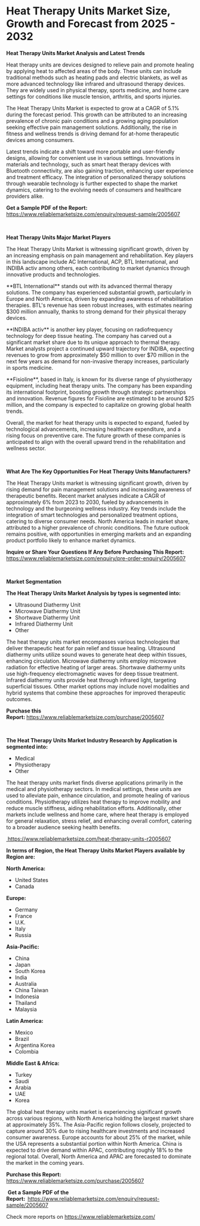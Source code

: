 <p><h1>Heat Therapy Units Market Size, Growth and Forecast from 2025 - 2032</h1></p><p><strong>Heat Therapy Units Market Analysis and Latest Trends</strong></p>
<p><p>Heat therapy units are devices designed to relieve pain and promote healing by applying heat to affected areas of the body. These units can include traditional methods such as heating pads and electric blankets, as well as more advanced technology like infrared and ultrasound therapy devices. They are widely used in physical therapy, sports medicine, and home care settings for conditions like muscle tension, arthritis, and sports injuries.</p><p>The Heat Therapy Units Market is expected to grow at a CAGR of 5.1% during the forecast period. This growth can be attributed to an increasing prevalence of chronic pain conditions and a growing aging population seeking effective pain management solutions. Additionally, the rise in fitness and wellness trends is driving demand for at-home therapeutic devices among consumers.</p><p>Latest trends indicate a shift toward more portable and user-friendly designs, allowing for convenient use in various settings. Innovations in materials and technology, such as smart heat therapy devices with Bluetooth connectivity, are also gaining traction, enhancing user experience and treatment efficacy. The integration of personalized therapy solutions through wearable technology is further expected to shape the market dynamics, catering to the evolving needs of consumers and healthcare providers alike.</p></p>
<p><strong>Get a Sample PDF of the Report:&nbsp;</strong> <a href="https://www.reliablemarketsize.com/enquiry/request-sample/2005607?utm_campaign=2802&utm_medium=2&utm_source=Github&utm_content=ia&utm_term=03032025&utm_id=heat-therapy-units">https://www.reliablemarketsize.com/enquiry/request-sample/2005607</a></p>
<p>&nbsp;</p>
<p><strong>Heat Therapy Units Major Market Players</strong></p>
<p><p>The Heat Therapy Units Market is witnessing significant growth, driven by an increasing emphasis on pain management and rehabilitation. Key players in this landscape include AC International, ACP, BTL International, and INDIBA activ among others, each contributing to market dynamics through innovative products and technologies.</p><p>**BTL International** stands out with its advanced thermal therapy solutions. The company has experienced substantial growth, particularly in Europe and North America, driven by expanding awareness of rehabilitation therapies. BTL's revenue has seen robust increases, with estimates nearing $300 million annually, thanks to strong demand for their physical therapy devices.</p><p>**INDIBA activ** is another key player, focusing on radiofrequency technology for deep tissue heating. The company has carved out a significant market share due to its unique approach to thermal therapy. Market analysts project a continued upward trajectory for INDIBA, expecting revenues to grow from approximately $50 million to over $70 million in the next few years as demand for non-invasive therapy increases, particularly in sports medicine.</p><p>**Fisioline**, based in Italy, is known for its diverse range of physiotherapy equipment, including heat therapy units. The company has been expanding its international footprint, boosting growth through strategic partnerships and innovation. Revenue figures for Fisioline are estimated to be around $25 million, and the company is expected to capitalize on growing global health trends.</p><p>Overall, the market for heat therapy units is expected to expand, fueled by technological advancements, increasing healthcare expenditure, and a rising focus on preventive care. The future growth of these companies is anticipated to align with the overall upward trend in the rehabilitation and wellness sector.</p></p>
<p>&nbsp;</p>
<p><strong>What Are The Key Opportunities For Heat Therapy Units Manufacturers?</strong></p>
<p><p>The Heat Therapy Units market is witnessing significant growth, driven by rising demand for pain management solutions and increasing awareness of therapeutic benefits. Recent market analyses indicate a CAGR of approximately 6% from 2023 to 2030, fueled by advancements in technology and the burgeoning wellness industry. Key trends include the integration of smart technologies and personalized treatment options, catering to diverse consumer needs. North America leads in market share, attributed to a higher prevalence of chronic conditions. The future outlook remains positive, with opportunities in emerging markets and an expanding product portfolio likely to enhance market dynamics.</p></p>
<p><strong>Inquire or Share Your Questions If Any Before Purchasing This Report:</strong> <a href="https://www.reliablemarketsize.com/enquiry/pre-order-enquiry/2005607?utm_campaign=2802&utm_medium=2&utm_source=Github&utm_content=ia&utm_term=03032025&utm_id=heat-therapy-units">https://www.reliablemarketsize.com/enquiry/pre-order-enquiry/2005607</a></p>
<p>&nbsp;</p>
<p><strong>Market Segmentation</strong></p>
<p><strong>The Heat Therapy Units Market Analysis by types is segmented into:</strong></p>
<p><ul><li>Ultrasound Diathermy Unit</li><li>Microwave Diathermy Unit</li><li>Shortwave Diathermy Unit</li><li>Infrared Diathermy Unit</li><li>Other</li></ul></p>
<p><p>The heat therapy units market encompasses various technologies that deliver therapeutic heat for pain relief and tissue healing. Ultrasound diathermy units utilize sound waves to generate heat deep within tissues, enhancing circulation. Microwave diathermy units employ microwave radiation for effective heating of larger areas. Shortwave diathermy units use high-frequency electromagnetic waves for deep tissue treatment. Infrared diathermy units provide heat through infrared light, targeting superficial tissues. Other market options may include novel modalities and hybrid systems that combine these approaches for improved therapeutic outcomes.</p></p>
<p><strong>Purchase this Report:&nbsp;</strong><a href="https://www.reliablemarketsize.com/purchase/2005607?utm_campaign=2802&utm_medium=2&utm_source=Github&utm_content=ia&utm_term=03032025&utm_id=heat-therapy-units">https://www.reliablemarketsize.com/purchase/2005607</a></p>
<p>&nbsp;</p>
<p><strong>The Heat Therapy Units Market Industry Research by Application is segmented into:</strong></p>
<p><ul><li>Medical</li><li>Physiotherapy</li><li>Other</li></ul></p>
<p><p>The heat therapy units market finds diverse applications primarily in the medical and physiotherapy sectors. In medical settings, these units are used to alleviate pain, enhance circulation, and promote healing of various conditions. Physiotherapy utilizes heat therapy to improve mobility and reduce muscle stiffness, aiding rehabilitation efforts. Additionally, other markets include wellness and home care, where heat therapy is employed for general relaxation, stress relief, and enhancing overall comfort, catering to a broader audience seeking health benefits.</p></p>
<p><a href="https://www.reliablemarketsize.com/heat-therapy-units-r2005607?utm_campaign=2802&utm_medium=2&utm_source=Github&utm_content=ia&utm_term=03032025&utm_id=heat-therapy-units">&nbsp;https://www.reliablemarketsize.com/heat-therapy-units-r2005607</a></p>
<p><strong>In terms of Region, the Heat Therapy Units Market Players available by Region are:</strong></p>
<p>
    <p> <strong> North America: </strong>
        <ul>
            <li>United States</li>
            <li>Canada</li>
        </ul>
        </p> 
    <p> <strong> Europe: </strong>
        <ul>
            <li>Germany</li>
            <li>France</li>
            <li>U.K.</li>
            <li>Italy</li>
            <li>Russia</li>
        </ul>
        </p> 
    <p> <strong> Asia-Pacific: </strong>
        <ul>
            <li>China</li>
            <li>Japan</li>
            <li>South Korea</li>
            <li>India</li>
            <li>Australia</li>
            <li>China Taiwan</li>
            <li>Indonesia</li>
            <li>Thailand</li>
            <li>Malaysia</li>
        </ul>
        </p> 
    <p> <strong> Latin America: </strong>
        <ul>
            <li>Mexico</li>
            <li>Brazil</li>
            <li>Argentina Korea</li>
            <li>Colombia</li>
        </ul>
        </p> 
    <p> <strong> Middle East & Africa: </strong>
        <ul>
            <li>Turkey</li>
            <li>Saudi</li>
            <li>Arabia</li>
            <li>UAE</li>
            <li>Korea</li>
        </ul>
    </p>
    </p>
<p><p>The global heat therapy units market is experiencing significant growth across various regions, with North America holding the largest market share at approximately 35%. The Asia-Pacific region follows closely, projected to capture around 30% due to rising healthcare investments and increased consumer awareness. Europe accounts for about 25% of the market, while the USA represents a substantial portion within North America. China is expected to drive demand within APAC, contributing roughly 18% to the regional total. Overall, North America and APAC are forecasted to dominate the market in the coming years.</p></p>
<p><strong>Purchase this Report: </strong><a href="https://www.reliablemarketsize.com/purchase/2005607?utm_campaign=2802&utm_medium=2&utm_source=Github&utm_content=ia&utm_term=03032025&utm_id=heat-therapy-units">https://www.reliablemarketsize.com/purchase/2005607</a></p>
<p>&nbsp;<strong>Get a Sample PDF of the Report:&nbsp;&nbsp;</strong><a href="https://www.reliablemarketsize.com/enquiry/request-sample/2005607?utm_campaign=2802&utm_medium=2&utm_source=Github&utm_content=ia&utm_term=03032025&utm_id=heat-therapy-units">https://www.reliablemarketsize.com/enquiry/request-sample/2005607</a></p>
<p><strong></strong></p>
<p>Check more reports on <a href="https://www.reliablemarketsize.com/?utm_campaign=2802&utm_medium=2&utm_source=Github&utm_content=ia&utm_term=03032025&utm_id=heat-therapy-units">https://www.reliablemarketsize.com/</a></p>